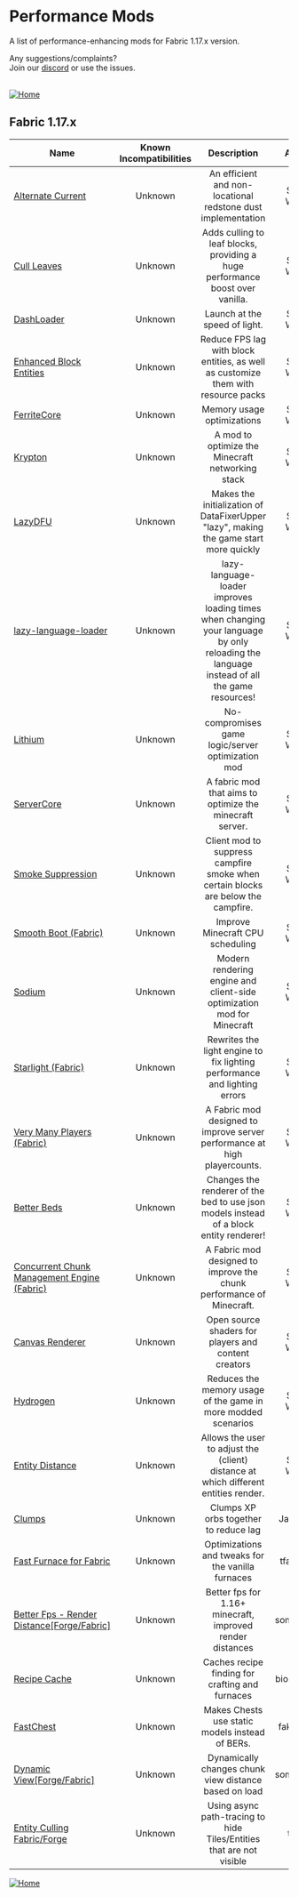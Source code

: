 
# Performance Mods
A list of performance-enhancing mods for Fabric 1.17.x version.

Any suggestions/complaints?<br>
Join our [discord](https://discord.gg/8nzHYhVUQS) or use the issues.<br><br>

[![Home](https://i.imgur.com/zGuelkW.png)](https://github.com/NordicGamerFE/usefulmods/blob/main/README.md)

## Fabric 1.17.x

| Name | Known Incompatibilities | Description | Author | Performance Improvement | [Label](https://github.com/NordicGamerFE/usefulmods/tree/main#threat-level) |
| --- | :---: | :---: | :---: | :---: | :---: |
| [Alternate Current](https://modrinth.com/mod/alternate-current) | Unknown | An efficient and non-locational redstone dust implementation | Space Walker | Server | [Discord](https://discord.gg/EJC9zkX) [Github](https://github.com/SpaceWalkerRS/alternate-current/issues) 
| [Cull Leaves](https://modrinth.com/mod/cull-leaves) | Unknown | Adds culling to leaf blocks, providing a huge performance boost over vanilla. | Space Walker | Client | [Discord](https://discord.gg/jAGnWYHm3r) [Github](https://github.com/TeamMidnightDust/CullLeaves/issues) 
| [DashLoader](https://modrinth.com/mod/dashloader) | Unknown | Launch at the speed of light. | Space Walker | Client | [Discord](https://discord.gg/8F8MaYzk5h) [Github](https://github.com/alphaqu/DashLoader/issues) 
| [Enhanced Block Entities](https://modrinth.com/mod/ebe) | Unknown | Reduce FPS lag with block entities, as well as customize them with resource packs | Space Walker | Client | [Discord](https://discord.gg/7Aw3y4RtY9) [Github](https://github.com/FoundationGames/EnhancedBlockEntities/issues) 
| [FerriteCore](https://modrinth.com/mod/ferrite-core) | Unknown | Memory usage optimizations | Space Walker | Client Server |  [Github](https://github.com/malte0811/FerriteCore/issues) 
| [Krypton](https://modrinth.com/mod/krypton) | Unknown | A mod to optimize the Minecraft networking stack | Space Walker | Client Server | [Discord](https://discord.gg/RUGArxEQ8J) [Github](https://github.com/astei/krypton/issues) 
| [LazyDFU](https://modrinth.com/mod/lazydfu) | Unknown | Makes the initialization of DataFixerUpper "lazy", making the game start more quickly | Space Walker | Client Server | [Discord](https://discord.gg/RUGArxEQ8J) [Github](https://github.com/astei/lazydfu/issues) 
| [lazy-language-loader](https://modrinth.com/mod/lazy-language-loader) | Unknown | lazy-language-loader improves loading times when changing your language by only reloading the language instead of all the game resources! | Space Walker | Client | [Discord](https://discord.gg/XAjvZ8GvPy) [Github](https://github.com/ChachyDev/lazy-language-loader/issues) 
| [Lithium](https://modrinth.com/mod/lithium) | Unknown | No-compromises game logic/server optimization mod | Space Walker | Client Server | [Discord](https://jellysquid.me/discord) [Github](https://github.com/jellysquid3/lithium-fabric/issues) 
| [ServerCore](https://modrinth.com/mod/servercore) | Unknown | A fabric mod that aims to optimize the minecraft server. | Space Walker | Client Server |  [Github](https://github.com/Wesley1808/ServerCore/issues) 
| [Smoke Suppression](https://modrinth.com/mod/smoke-suppression) | Unknown | Client mod to suppress campfire smoke when certain blocks are below the campfire. | Space Walker | Client |  [Github](https://gitlab.com/supersaiyansubtlety/smoke_suppression/-/issues) 
| [Smooth Boot (Fabric)](https://modrinth.com/mod/smoothboot-fabric) | Unknown | Improve Minecraft CPU scheduling | Space Walker | Client Server | [Discord]() [Github](https://github.com/UltimateBoomer/mc-smoothboot/issues) [Wiki](https://github.com/UltimateBoomer/mc-smoothboot/wiki)
| [Sodium](https://modrinth.com/mod/sodium) | Unknown | Modern rendering engine and client-side optimization mod for Minecraft | Space Walker | Client | [Discord](https://jellysquid.me/discord) [Github](https://github.com/jellysquid3/sodium-fabric/issues) 
| [Starlight (Fabric)](https://modrinth.com/mod/starlight) | Unknown | Rewrites the light engine to fix lighting performance and lighting errors | Space Walker | Client Server | [Discord](https://discord.gg/tuinity) [Github](https://github.com/PaperMC/Starlight/issues) 
| [Very Many Players (Fabric)](https://modrinth.com/mod/vmp-fabric) | Unknown | A Fabric mod designed to improve server performance at high playercounts. | Space Walker | Client Server | [Discord](https://discord.io/ishlandbukkit) [Github](https://github.com/RelativityMC/VMP-fabric/issues) 
| [Better Beds](https://modrinth.com/mod/better-beds) | Unknown | Changes the renderer of the bed to use json models instead of a block entity renderer!  | Space Walker | Client | [Discord](https://discord.gg/jAGnWYHm3r) [Github](https://github.com/TeamMidnightDust/BetterBeds/issues) 
| [Concurrent Chunk Management Engine (Fabric)](https://modrinth.com/mod/c2me-fabric) | Unknown | A Fabric mod designed to improve the chunk performance of Minecraft. | Space Walker | Client Server | [Discord](https://discord.io/ishlandbukkit) [Github](https://github.com/RelativityMC/C2ME-fabric/issues) 
| [Canvas Renderer](https://modrinth.com/mod/canvas) | Unknown | Open source shaders for players and content creators | Space Walker | Client | [Discord](https://discord.gg/7NaqR2e) [Github](https://github.com/vram-guild/canvas/issues) 
| [Hydrogen](https://modrinth.com/mod/hydrogen) | Unknown | Reduces the memory usage of the game in more modded scenarios | Space Walker | Client Server | [Discord](https://jellysquid.me/discord) [Github](https://github.com/jellysquid3/hydrogen-fabric/issues) 
| [Entity Distance](https://modrinth.com/mod/entity-distance) | Unknown | Allows the user to adjust the (client) distance at which different entities render. | Space Walker | Client |  [Github](https://github.com/capnkork/entity-distance/issues) | [Better Biome Blend](https://www.curseforge.com/minecraft/mc-mods/better-biome-blend) | Unknown | Improves biome color blending | FionaTheMortal | custom_data | custom_data [Github](https://github.com/FionaTheMortal/Better-Biome-Blend/issues) 
| [Clumps](https://www.curseforge.com/minecraft/mc-mods/clumps) | Unknown | Clumps XP orbs together to reduce lag | Jaredlll08 | custom_data | custom_data [Github](https://github.com/jaredlll08/Clumps/issues) 
| [Fast Furnace for Fabric](https://www.curseforge.com/minecraft/mc-mods/fast-furnace-for-fabric) | Unknown | Optimizations and tweaks for the vanilla furnaces | tfarecnim | custom_data | custom_data [Github]() 
| [Better Fps - Render Distance[Forge/Fabric]](https://www.curseforge.com/minecraft/mc-mods/better-fps-render-distance) | Unknown | Better fps for 1.16+ minecraft, improved render distances | someaddon | custom_data | custom_data [Github]() 
| [Recipe Cache](https://www.curseforge.com/minecraft/mc-mods/recipe-cache) | Unknown | Caches recipe finding for crafting and furnaces | biom4st3r1 | custom_data | custom_data [Github]() 
| [FastChest](https://www.curseforge.com/minecraft/mc-mods/fastchest) | Unknown | Makes Chests use static models instead of BERs. | fake_domi | custom_data | custom_data [Github](https://github.com/FakeDomi/FastChest/issues) 
| [Dynamic View[Forge/Fabric]](https://www.curseforge.com/minecraft/mc-mods/dynamic-view) | Unknown | Dynamically changes chunk view distance based on load | someaddon | custom_data | custom_data [Github](https://github.com/ldtteam/Dynview/issues/new) 
| [Entity Culling Fabric/Forge](https://www.curseforge.com/minecraft/mc-mods/entityculling) | Unknown | Using async path-tracing to hide Tiles/Entities that are not visible | tr9zw | custom_data | custom_data [Github]() 

[![Home](https://i.imgur.com/zGuelkW.png)](https://github.com/NordicGamerFE/usefulmods/blob/main/README.md)
